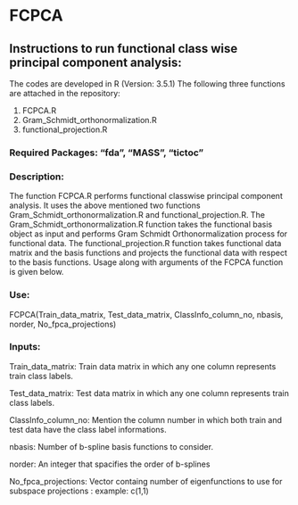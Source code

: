# FCPCA
## Instructions to run functional class wise principal component analysis: 

The codes are developed in R (Version: 3.5.1)
The following three functions are attached in the repository: 
1.	FCPCA.R
2.	Gram_Schmidt_orthonormalization.R
3.	functional_projection.R

### Required Packages: “fda”, “MASS”, “tictoc”

### Description: 
The function FCPCA.R performs functional classwise principal component analysis. It uses the above mentioned two functions Gram_Schmidt_orthonormalization.R and functional_projection.R. The Gram_Schmidt_orthonormalization.R function takes the functional basis object as input and performs Gram Schmidt Orthonormalization process for functional data. The functional_projection.R function takes functional data matrix and the basis functions and projects the functional data with respect to the basis functions. Usage along with arguments of the FCPCA function is given below. 

### Use: 

FCPCA(Train_data_matrix, Test_data_matrix, ClassInfo_column_no, nbasis, norder, No_fpca_projections) 

### Inputs:

Train_data_matrix: Train data matrix in which any one column represents train class labels. 

Test_data_matrix: Test data matrix in which any one column represents train class labels. 

ClassInfo_column_no: Mention the column number in which both train and test data have the class label informations.

nbasis: Number of b-spline basis functions to consider.

norder: An integer that spacifies the order of b-splines

No_fpca_projections: Vector containg number of eigenfunctions to use for subspace projections : example: c(1,1)
